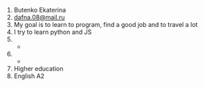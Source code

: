 1. Butenko Ekaterina
2. dafna.08@mail.ru
3. My goal is to learn to program, find a good job and to travel a lot
4. I try to learn python and JS
5. -
6. -
7. Higher education
8. English A2
